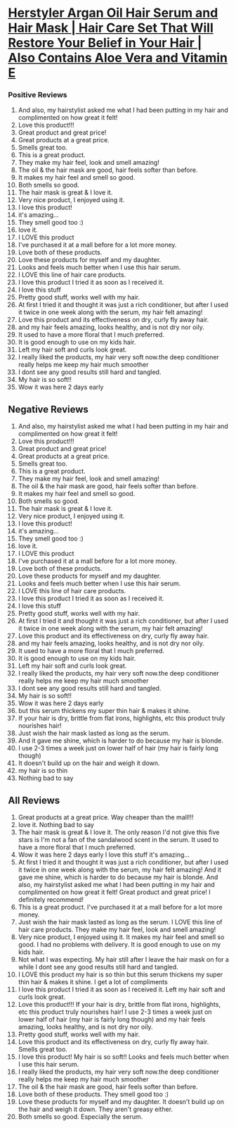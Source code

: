 # [Herstyler Argan Oil Hair Serum and Hair Mask | Hair Care Set That Will Restore Your Belief in Your Hair | Also Contains Aloe Vera and Vitamin E](https://products.checkmycream.com/products/Herstyler-Argan-Oil-Hair-Serum-and-Hair-Mask-or-Hair-Care-Set-That-Will-Restore-Your-Belief-in-Your-Hair-or-Also-Contains-Aloe-Vera-and-Vitamin-E.html)

### Positive Reviews

<ol>
      <li>And also, my hairstylist asked me what I had been putting in my hair and complimented on how great it felt!</li>
      <li>Love this product!!!</li>
      <li>Great product and great price!</li>
      <li>Great products at a great price.</li>
      <li>Smells great too.</li>
      <li>This is a great product.</li>
      <li>They make my hair feel, look and smell amazing!</li>
      <li>The oil &amp; the hair mask are good, hair feels softer than before.</li>
      <li>It makes my hair feel and smell so good.</li>
      <li>Both smells so good.</li>
      <li>The hair mask is great &amp; I love it.</li>
      <li>Very nice product, I enjoyed using it.</li>
      <li>I love this product!</li>
      <li>it&#x27;s amazing...</li>
      <li>They smell good too :)</li>
      <li>love it.</li>
      <li>I LOVE this product</li>
      <li>I&#x27;ve purchased it at a mall before for a lot more money.</li>
      <li>Love both of these products.</li>
      <li>Love these products for myself and my daughter.  </li>
      <li>Looks and feels much better when I use this hair serum.</li>
      <li>I LOVE this line of hair care products.</li>
      <li>I love this product I tried it as soon as I received it.</li>
      <li>I love this stuff</li>
      <li>Pretty good stuff, works well with my hair.</li>
      <li>At first I tried it and thought it was just a rich conditioner, but after I used it twice in one week along with the serum, my hair felt amazing!</li>
      <li>Love this product and its effectiveness on dry, curly fly away hair.  </li>
      <li>and my hair feels amazing, looks healthy, and is not dry nor oily.</li>
      <li>It used to have a more floral that I much preferred.</li>
      <li>It is good enough to use on my kids hair.</li>
      <li>Left my hair soft and curls look great.</li>
      <li>I really liked the products, my hair very soft now.the deep conditioner really helps me keep my hair much smoother</li>
      <li>I dont see any good results still hard and tangled.</li>
      <li>My hair is so soft!!  </li>
      <li>Wow it was here 2 days early</li>
</ol>


<h2>Negative Reviews</h2>
<ol>
<li> And also, my hairstylist asked me what I had been putting in my hair and complimented on how great it felt!</li>
<li> Love this product!!!</li>
<li> Great product and great price!</li>
<li> Great products at a great price.</li>
<li> Smells great too.</li>
<li> This is a great product.</li>
<li> They make my hair feel, look and smell amazing!</li>
<li> The oil &amp; the hair mask are good, hair feels softer than before.</li>
<li> It makes my hair feel and smell so good.</li>
<li> Both smells so good.</li>
<li> The hair mask is great &amp; I love it.</li>
<li> Very nice product, I enjoyed using it.</li>
<li> I love this product!</li>
<li> it&#x27;s amazing...</li>
<li> They smell good too :)</li>
<li> love it.</li>
<li> I LOVE this product</li>
<li> I&#x27;ve purchased it at a mall before for a lot more money.</li>
<li> Love both of these products.</li>
<li> Love these products for myself and my daughter.  </li>
<li> Looks and feels much better when I use this hair serum.</li>
<li> I LOVE this line of hair care products.</li>
<li> I love this product I tried it as soon as I received it.</li>
<li> I love this stuff</li>
<li> Pretty good stuff, works well with my hair.</li>
<li> At first I tried it and thought it was just a rich conditioner, but after I used it twice in one week along with the serum, my hair felt amazing!</li>
<li> Love this product and its effectiveness on dry, curly fly away hair.  </li>
<li> and my hair feels amazing, looks healthy, and is not dry nor oily.</li>
<li> It used to have a more floral that I much preferred.</li>
<li> It is good enough to use on my kids hair.</li>
<li> Left my hair soft and curls look great.</li>
<li> I really liked the products, my hair very soft now.the deep conditioner really helps me keep my hair much smoother</li>
<li> I dont see any good results still hard and tangled.</li>
<li> My hair is so soft!!  </li>
<li> Wow it was here 2 days early</li>
<li> but this serum thickens my super thin hair &amp; makes it shine.</li>
<li> If your hair is dry, brittle from flat irons, highlights, etc this product truly nourishes hair!</li>
<li> Just wish the hair mask lasted as long as the serum.</li>
<li> And it gave me shine, which is harder to do because my hair is blonde.</li>
<li> I use 2-3 times a week just on lower half of hair (my hair is fairly long though)</li>
<li> It doesn&#x27;t build up on the hair and weigh it down.  </li>
<li> my hair is so thin</li>
<li> Nothing bad to say</li>
</ol>

<h2>All Reviews</h2>

<ol>
    <li> Great products at a great price. Way cheaper than the mall!!!</li>
    <li> love it. Nothing bad to say</li>
    <li> The hair mask is great &amp; I love it. The only reason I&#x27;d not give this five stars is I&#x27;m not a fan of the sandalwood scent in the serum. It used to have a more floral that I much preferred.</li>
    <li> Wow it was here 2 days early I love this stuff it&#x27;s amazing...</li>
    <li> At first I tried it and thought it was just a rich conditioner, but after I used it twice in one week along with the serum, my hair felt amazing! And it gave me shine, which is harder to do because my hair is blonde. And also, my hairstylist asked me what I had been putting in my hair and complimented on how great it felt! Great product and great price! I definitely recommend!</li>
    <li> This is a great product. I&#x27;ve purchased it at a mall before for a lot more money.</li>
    <li> Just wish the hair mask lasted as long as the serum. I LOVE this line of hair care products. They make my hair feel, look and smell amazing!</li>
    <li> Very nice product, I enjoyed using it. It makes my hair feel and smell so good. I had no problems with delivery. It is good enough to use on my kids hair.</li>
    <li> Not what I was expecting.  My hair still after I leave the hair mask on for a while I dont see any good results still hard and tangled.</li>
    <li> I LOVE this product my hair is so thin but this serum thickens my super thin hair &amp; makes it shine. I get a lot of compliments</li>
    <li> I love this product I tried it as soon as I received it. Left my hair soft and curls look great.</li>
    <li> Love this product!!! If your hair is dry, brittle from flat irons, highlights, etc this product truly nourishes hair! I use 2-3 times a week just on lower half of hair (my hair is fairly long though) and my hair feels amazing, looks healthy, and is not dry nor oily.</li>
    <li> Pretty good stuff, works well with my hair.</li>
    <li> Love this product and its effectiveness on dry, curly fly away hair.  Smells great too.</li>
    <li> I love this product! My hair is so soft!!  Looks and feels much better when I use this hair serum.</li>
    <li> I really liked the products, my hair very soft now.the deep conditioner really helps me keep my hair much smoother</li>
    <li> The oil &amp; the hair mask are good, hair feels softer than before.</li>
    <li> Love both of these products. They smell good too :)</li>
    <li> Love these products for myself and my daughter.  It doesn&#x27;t build up on the hair and weigh it down.  They aren&#x27;t greasy either.</li>
    <li> Both smells so good. Especially the serum.</li>
</ol>




